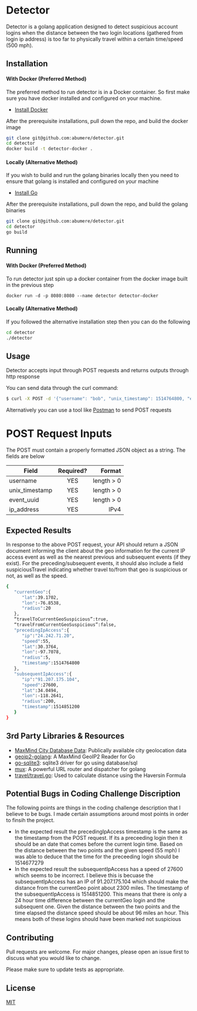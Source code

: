 # Detector

Detector is a golang application designed to detect suspicious account logins when the distance between the two login locations (gathered from login ip address) is too far to physically travel within a certain time/speed (500 mph). 

## Installation

#### With Docker (Preferred Method)
The preferred method to run detector is in a Docker container. So first make sure you have docker installed and configured on your machine. 
- [Install Docker](https://docs.docker.com/install/)

After the prerequisite installations, pull down the repo, and build the docker image

```bash
git clone git@github.com:abumere/detector.git
cd detector
docker build -t detector-docker .
```
#### Locally (Alternative Method)
If you wish to build and run the golang binaries locally then you need to ensure that golang is installed and configured on your machine
- [Install Go](https://golang.org/doc/install)

After the prerequisite installations, pull down the repo, and build the golang binaries

```bash
git clone git@github.com:abumere/detector.git
cd detector
go build
```

##
## Running 

#### With Docker (Preferred Method)
To run detector just spin up a docker container from the docker image built in the previous step

`````
docker run -d -p 8080:8080 --name detector detector-docker
`````
#### Locally (Alternative Method)
If you followed the alternative installation step then you can do the following

```bash
cd detector
./detector
```
##
## Usage

Detector accepts input through POST requests and returns outputs through http response

You can send data through the curl command: 
```bash
$ curl -X POST -d '{"username": "bob", "unix_timestamp": 1514764800, "event_uuid": "85ad929a-db03-4bf4-9541-8f728fa12e42", "ip_address": "206.81.252.6"}' http://localhost:8080/v1/
```
Alternatively you can use a tool like [Postman](https://www.getpostman.com/downloads/) to send POST requests


# POST Request Inputs
The POST must contain a properly formatted JSON object as a string. The fields are below

| Field             | Required?  | Format        |
| -------------     |:----------:| ------------: |
| username          | YES        | length > 0    |
| unix_timestamp    | YES        |   length > 0  |
| event_uuid        | YES        |    length > 0 |
| ip_address        | YES        |    IPv4       |


##
## Expected Results 
In response to the above POST request, your API should return a JSON document informing
the client about the geo information for the current IP access event as well as the nearest
previous and subsequent events (if they exist). For the preceding/subsequent events, it should
also include a field suspiciousTravel indicating whether travel to/from that geo is suspicious
or not, as well as the speed.
```bash
{  
   "currentGeo":{  
      "lat":39.1702,
      "lon":-76.8538,
      "radius":20
   },
   “travelToCurrentGeoSuspicious”:true,
   “travelFromCurrentGeoSuspicious”:false,
   "precedingIpAccess":{  
      "ip":"24.242.71.20",
      "speed":55,
      "lat":30.3764,
      "lon":-97.7078,
      "radius":5,
      "timestamp":1514764800
   },
   "subsequentIpAccess":{  
      "ip":"91.207.175.104",
      "speed":27600,
      "lat":34.0494,
      "lon":-118.2641,
      "radius":200,
      "timestamp":1514851200
   }
}
```

## 3rd Party Libraries & Resources 
- [MaxMind City Database Data](https://dev.maxmind.com/geoip/geoip2/geolite2/): Publically available city geolocation data 
- [geoip2-golang](https://github.com/oschwald/geoip2-golang): A MaxMind GeoIP2 Reader for Go
- [go-sqlite3](https://github.com/mattn/go-sqlite3): sqlite3 driver for go using database/sql
- [mux](https://github.com/gorilla/mux): A powerful URL router and dispatcher for golang
- [travel/travel.go](https://gist.github.com/cdipaolo/d3f8db3848278b49db68): Used to calculate distance using the Haversin Formula 

## Potential Bugs in Coding Challenge Discription
The following points are things in the coding challenge description that I believe to be bugs. I made certain assumptions around most points in order to finsih the project. 

- In the expected result the precedingIpAccess timestamp is the same as the timestamp from the POST request. If its a preceeding login then it should be an date that comes before the current login time. Based on the distance between the two points and the given speed (55 mph) I was able to deduce that the time for the preceeding login should be 1514677279
- In the expected result the subsequentIpAccess has a speed of 27600 which seems to be incorrect. I believe this is becuase the subsequentIpAccess has an IP of 91.207.175.104 which should make the distance from the currentGeo point about 2300 miles. The timestamp of the subsequentIpAccess is 1514851200. This means that there is only a 24 hour time difference between the currentGeo login and the subsequent one. Given the distance between the two points and the time elapsed the distance speed should be about 96 miles an hour. This means both of these logins should have been marked not suspicious 
## Contributing
Pull requests are welcome. For major changes, please open an issue first to discuss what you would like to change.

Please make sure to update tests as appropriate.

## License
[MIT](https://choosealicense.com/licenses/mit/)